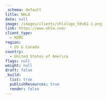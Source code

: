 ```yaml
---
_schema: default
title: NHLA
date: null
image: /images/clients/nhlalogo_50x61-1.png
link: https://www.nhla.com/
client_type:
  - MZMC
region:
  - US & Canada
country:
  - United States of America
flags: null
weight: null
draft: false
_build:
  list: true
  publishResources: true
  render: false
---
```

